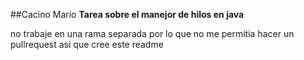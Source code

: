##Cacino Mario 
**Tarea sobre el manejor de hilos en java**

no trabaje en una rama separada por lo que no me permitia hacer un pullrequest asi que cree este readme
